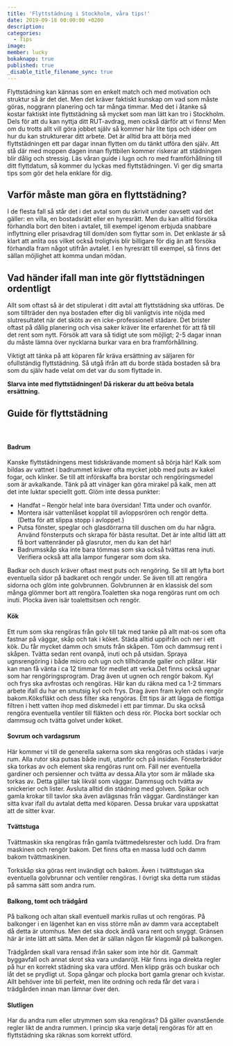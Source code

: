 ```yaml
---
title: 'Flyttstädning i Stockholm, våra tips!'
date: 2019-09-18 00:00:00 +0200
description:
categories:
  - Tips
image:
member: lucky
bokaknapp: true
published: true
_disable_title_filename_sync: true
---
```


Flyttst&auml;dning kan k&auml;nnas som en enkelt match och med motivation och struktur s&aring; &auml;r det det. Men det kr&auml;ver faktiskt kunskap om vad som m&aring;ste göras, noggrann planering och tar m&aring;nga timmar. Med det i &aring;tanke s&aring; kostar faktiskt inte flyttst&auml;dning s&aring; mycket som man l&auml;tt kan tro i Stockholm. Dels för att du kan nyttja ditt RUT-avdrag, men ocks&aring; d&auml;rför att vi finns\! Men om du trotts allt vill göra jobbet sj&auml;lv s&aring; kommer h&auml;r lite tips och id&eacute;er om hur du kan strukturerar ditt arbete. Det &auml;r alltid bra att börja med flyttst&auml;dningen ett par dagar innan flytten om du t&auml;nkt utföra den sj&auml;lv. Att st&aring; d&auml;r med moppen dagen innan flyttbilen kommer riskerar att st&auml;dningen blir d&aring;lig och stressig. L&auml;s v&aring;ran guide i lugn och ro med framförh&aring;llning till ditt flyttdatum, s&aring; kommer du lyckas med flyttst&auml;dningen. Vi ger dig smarta tips som gör det hela enklare för dig.

## Varför m&aring;ste man göra en flyttst&auml;dning?

I de flesta fall s&aring; st&aring;r det i det avtal som du skrivit under oavsett vad det g&auml;ller: en villa, en bostadsr&auml;tt eller en hyresr&auml;tt. Men du kan alltid försöka förhandla bort den biten i avtalet, till exempel igenom erbjuda snabbare inflyttning eller prisavdrag till dom/den som flyttar som in. Det enklaste &auml;r s&aring; klart att anlita oss vilket ocks&aring; troligtvis blir billigare för dig &auml;n att försöka förhandla fram n&aring;got utifr&aring;n avtalet. I en hyresr&auml;tt till exempel, s&aring; finns det s&auml;llan möjlighet att komma undan mödan.

## Vad h&auml;nder ifall man inte gör flyttst&auml;dningen ordentligt

Allt som oftast s&aring; &auml;r det stipulerat i ditt avtal att flyttst&auml;dning ska utföras. De som tilltr&auml;der den nya bostaden efter dig bli vanligtvis inte nöjda med slutresultatet n&auml;r det sköts av en icke-professionell st&auml;dare. Det brister oftast p&aring; d&aring;lig planering och visa saker kr&auml;ver lite erfarenhet för att f&aring; till det rent som nytt. Försök att vara s&aring; tidigt ute som möjligt; 2-5 dagar innan du m&aring;ste l&auml;mna över nycklarna burkar vara en bra framförh&aring;llning.

Viktigt att t&auml;nka p&aring; att köparen f&aring;r kr&auml;va ers&auml;ttning av s&auml;ljaren för ofullst&auml;ndig flyttst&auml;dning. S&aring; utg&aring; ifr&aring;n att du borde st&auml;da bostaden s&aring; bra som du sj&auml;lv hade velat om det var du som flyttade in.

**Slarva inte med flyttst&auml;dningen\! D&aring; riskerar du att beöva betala ers&auml;ttning.**

## Guide för flyttst&auml;dning

#### &nbsp;

#### Badrum

Kanske flyttst&auml;dningens mest tidskr&auml;vande moment s&aring; börja h&auml;r\! Kalk som bildas av vattnet i badrummet kr&auml;ver ofta mycket jobb med puts av kakel fogar, och klinker. Se till att införskaffa bra borstar och rengöringsmedel som &auml;r avkalkande. T&auml;nk p&aring; att vin&auml;ger kan göra mirakel p&aring; kalk, men att det inte luktar speciellt gott. Glöm inte dessa punkter:

* Handfat – Rengör hela\! inte bara översidan\! Titta under och ovanför.
* Montera is&auml;r vattenl&aring;set kopplat till avloppsrören och rengör detta. (Detta för att slippa stopp i avloppet.)
* Putsa fönster, speglar och glasdörrarna till duschen om du har n&aring;gra. Anv&auml;nd fönsterputs och skrapa för b&auml;sta resultat. Det &auml;r inte alltid l&auml;tt att f&aring; bort vattenr&auml;nder p&aring; glasrutor, men du kan det h&auml;r\!
* Badrumssk&aring;p ska inte bara tömmas som ska ocks&aring; tv&auml;ttas rena inuti. Verifiera ocks&aring; att alla lampor fungerar som dom ska.

Badkar och dusch kr&auml;ver oftast mest puts och rengöring. Se till att lyfta bort eventuella sidor p&aring; badkaret och rengör under. Se &auml;ven till att rengöra sidorna och glöm inte golvbrunnen. Golvbrunnen &auml;r en klassisk del som m&aring;nga glömmer bort att rengöra.Toaletten ska noga rengöras runt om och inuti. Plocka &auml;ven is&auml;r toalettsitsen och rengör.

#### Kök

Ett rum som ska rengöras fr&aring;n golv till tak med tanke p&aring; allt mat-os som ofta fastnar p&aring; v&auml;ggar, sk&aring;p och tak i köket. St&auml;da alltid uppifr&aring;n och ner i ett kök. Du f&aring;r mycket damm och smuts fr&aring;n sk&aring;pen. Töm och dammsug rent i sk&aring;pen. Tv&auml;tta sedan rent ovanp&aring;, inuti och p&aring; utsidan. Spraya ugnsrengöring i b&aring;de micro och ugn och tillhörande galler och pl&aring;tar. H&auml;r kan man f&aring; v&auml;nta i ca 12 timmar för medlet att verka.Det finns ocks&aring; ugnar som har rengöringsprogram. Drag &auml;ven ut ugnen och rengör bakom. Kyl och frys ska avfrostas och rengöras. H&auml;r kan du r&auml;kna med ca 1-2 timmars arbete ifall du har en smutsig kyl och frys. Drag &auml;ven fram kylen och rengör bakom.Köksfl&auml;kt och dess filter ska rengöras. Ett tips &auml;r att l&auml;gga de flottiga filtren i hett vatten ihop med diskmedel i ett par timmar. Du ska ocks&aring; rengöra eventuella ventiler till fl&auml;kten och dess rör. Plocka bort socklar och dammsug och tv&auml;tta golvet under köket.

#### Sovrum och vardagsrum

H&auml;r kommer vi till de generella sakerna som ska rengöras och st&auml;das i varje rum. Alla rutor ska putsas b&aring;de inuti, utanför och p&aring; insidan. Fönsterbr&auml;dor ska torkas av och element ska rengöras runt om. F&auml;ll ner eventuella gardiner och persienner och tv&auml;tta av dessa.Alla ytor som &auml;r m&aring;lade ska torkas av. Detta g&auml;ller tak likv&auml;l som v&auml;ggar. Dammsug och tv&auml;tta av snickerier och lister. Avsluta alltid din st&auml;dning med golven. Spikar och gamla krokar till tavlor ska &auml;ven avl&auml;gsnas fr&aring;n v&auml;ggar. Gardinst&auml;nger kan sitta kvar ifall du avtalat detta med köparen. Dessa brukar vara uppskattat att de sitter kvar.

#### Tv&auml;ttstuga

Tv&auml;ttmaskin ska rengöras fr&aring;n gamla tv&auml;ttmedelsrester och ludd. Dra fram maskinen och rengör bakom. Det finns ofta en massa ludd och damm bakom tv&auml;ttmaskinen.

Torksk&aring;p ska göras rent inv&auml;ndigt och bakom. &Auml;ven i tv&auml;ttstugan ska eventuella golvbrunnar och ventiler rengöras. I övrigt ska detta rum st&auml;das p&aring; samma s&auml;tt som andra rum.

#### Balkong, tomt och tr&auml;dg&aring;rd

P&aring; balkong och altan skall eventuell markis rullas ut och rengöras. P&aring; balkonger i en l&auml;genhet kan en viss större m&aring;n av damm vara acceptabelt d&aring; detta &auml;r utomhus. Men det ska dock &auml;nd&aring; vara rent och snyggt. Gr&auml;nsen h&auml;r &auml;r inte l&auml;tt att s&auml;tta. Men det &auml;r s&auml;llan n&aring;gon f&aring;r klagom&aring;l p&aring; balkongen.

Tr&auml;dg&aring;rden skall vara rensad ifr&aring;n saker som inte hör dit. Gammalt byggavfall och annat skrot ska vara undanröjt. H&auml;r finns inga direkta regler p&aring; hur en korrekt st&auml;dning ska vara utförd. Men klipp gr&auml;s och buskar och l&aring;t det se prydligt ut. Sopa g&aring;ngar och plocka bort gamla grenar och kvistar. Allt behöver inte bli perfekt, men lite ordning och reda f&aring;r det vara i tr&auml;dg&aring;rden innan man l&auml;mnar över den.

#### Slutligen

Har du andra rum eller utrymmen som ska rengöras? D&aring; g&auml;ller ovanst&aring;ende regler likt de andra rummen. I princip ska varje detalj rengöras för att en flyttst&auml;dning ska r&auml;knas som korrekt utförd.